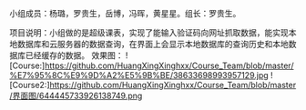 小组成员：杨璐，罗贵生，岳博，冯晖，黄星星。组长：罗贵生。

项目说明：小组做的是超级课表，实现了能输入验证码向网址抓取数据，能实现本地数据库和云服务器的数据查询，在界面上会显示本地数据库的查询历史和本地数据库已经缓存的数据。
效果图：
![Course:]https://github.com/HuangXingXinghxx/Course_Team/blob/master/%E7%95%8C%E9%9D%A2%E5%9B%BE/38633698993957129.jpg
![Course2:]https://github.com/HuangXingXinghxx/Course_Team/blob/master/界面图/644445733926138749.png
